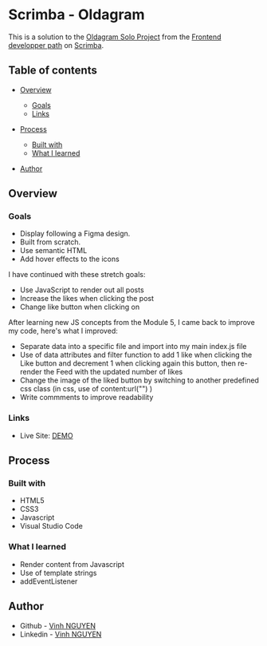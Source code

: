 # Scrimba - Oldagram

This is a solution to the [Oldagram Solo Project](https://scrimba.com/learn/frontend/solo-project-oldagram-co2274297820a9405442e3a2a) from the [Frontend developper path](https://scrimba.com/learn/frontend) on [Scrimba](https://scrimba.com/).

## Table of contents

- [Overview](#overview)
  - [Goals](#goals)
  - [Links](#links)

- [Process](#process)
  - [Built with](#built-with)
  - [What I learned](#what-i-learned)
 
- [Author](#author)

## Overview

### Goals

- Display following a Figma design. 
- Built from scratch.
- Use semantic HTML
- Add hover effects to the icons

I have continued with these stretch goals:
- Use JavaScript to render out all posts
- Increase the likes when clicking the post
- Change like button when clicking on

After learning new JS concepts from the Module 5, I came back to improve my code, here's what I improved:
- Separate data into a specific file and import into my main index.js file
- Use of data attributes and filter function to add 1 like when clicking the Like button and decrement 1 when clicking again this button, then re-render the Feed with the updated number of likes
- Change the image of the liked button by switching to another predefined css class (in css, use of content:url("") )
- Write commments to improve readability

### Links

- Live Site: [DEMO](https://vinh-nguyen-code.github.io/Oldagram-Scrimba/)

## Process

### Built with

- HTML5
- CSS3
- Javascript
- Visual Studio Code

### What I learned

- Render content from Javascript
- Use of template strings
- addEventListener

## Author

- Github - [Vinh NGUYEN](https://github.com/vinh-nguyen-code)
- Linkedin - [Vinh NGUYEN](https://www.linkedin.com/in/tuan-vinh-nguyen/)
